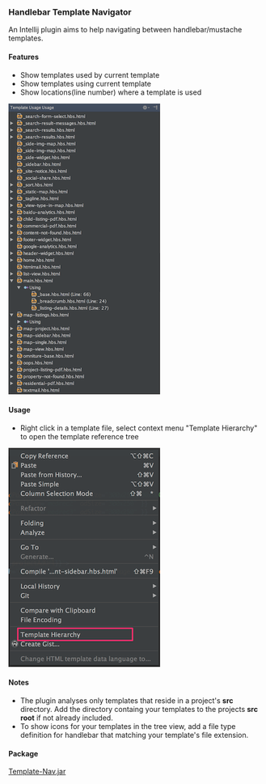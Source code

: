 ### Handlebar Template Navigator
An Intellij plugin aims to help navigating between handlebar/mustache templates.

#### Features
- Show templates used by current template
- Show templates using current template
- Show locations(line number) where a template is used

![Tree-view](https://github.com/yutaodou/handlebar-template-nav/blob/master/screenshots/template-reference-view.png)

#### Usage
- Right click in a template file, select context menu "Template Hierarchy" to open the template reference tree

![context-menu](https://github.com/yutaodou/handlebar-template-nav/blob/master/screenshots/context-menu.png)

#### Notes
- The plugin analyses only templates that reside in a project's **src** directory. Add the directory containg your templates to the projects **src root** if not already included.
- To show icons for your templates in the tree view, add a file type definition for handlebar that matching your template's file extension.

#### Package
[Template-Nav.jar](https://github.com/yutaodou/handlebar-template-nav/blob/master/TemplateNav-1.1.jar)
